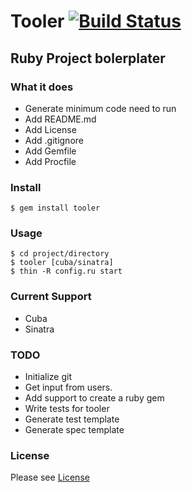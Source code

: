 # Tooler [![Build Status](https://travis-ci.org/revathskumar/tooler.png?branch=master)](https://travis-ci.org/revathskumar/tooler)
## Ruby Project bolerplater

### What it does
 * Generate minimum code need to run
 * Add README.md
 * Add License
 * Add .gitignore
 * Add Gemfile
 * Add Procfile

### Install
    $ gem install tooler

### Usage
    $ cd project/directory
    $ tooler [cuba/sinatra]
    $ thin -R config.ru start

### Current Support
 * Cuba
 * Sinatra

### TODO
 * Initialize git
 * Get input from users.
 * Add support to create a ruby gem
 * Write tests for tooler
 * Generate test template
 * Generate spec template


### License
Please see [License](https://github.com/revathskumar/tooler/blob/master/License)
